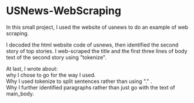 # USNews-WebScraping
In this small project, I used the website of usnews to do an example of web scraping.

I decoded the html website code of usnews, then identified the second story of top stories. I web-scraped the title and the first three lines of body text of the second story using "tokenize".

At last, I wrote about:  
why I chose to go for the way I used.  
Why I used tokenize to split sentences rather than using "." .  
Why I further identified paragraphs rather than just go with the text of main_body.  
